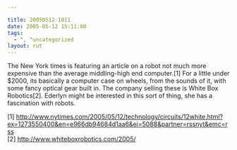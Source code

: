 ```yaml
---

title: 20050512-1011
date: 2005-05-12 15:11:00
tags:
  - ", "uncategorized
layout: rut
---
```


<p>The New York times is featuring an article on a robot not much
more expensive than the average middling-high end computer.[1] For
a little under $2000, its basically a computer case on wheels, from
the sounds of it, with some fancy optical gear built in.  The company
selling these is White Box Robotics[2].  Ederlyn might be interested
in this sort of thing, she has a fascination with robots.</p>

[1]
http://www.nytimes.com/2005/05/12/technology/circuits/12white.html?ex=1273550400&en=e966db94684d1aa6&ei=5088&partner=rssnyt&emc=rss
<br  /> [2] http://www.whiteboxrobotics.com/2005/

